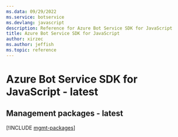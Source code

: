 ```yaml
---
ms.data: 09/29/2022
ms.service: botservice
ms.devlang: javascript
description: Reference for Azure Bot Service SDK for JavaScript
title: Azure Bot Service SDK for JavaScript
author: xirzec
ms.author: jeffish
ms.topic: reference
---
```

# Azure Bot Service SDK for JavaScript - latest

## Management packages - latest
[!INCLUDE [mgmt-packages](bot-service-mgmt-index.md)]